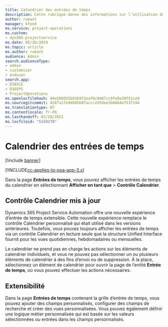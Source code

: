 ```yaml
---
title: Calendrier des entrées de temps
description: Cette rubrique donne des informations sur l’utilisation du calendrier des entrées de temps.
author: rumant
manager: kfend
ms.service: project-operations
ms.custom:
- dyn365-projectservice
ms.date: 05/20/2019
ms.topic: article
ms.author: rumant
audience: Admin
search.audienceType:
- admin
- customizer
- enduser
search.app:
- D365CE
- D365PS
- ProjectOperations
ms.openlocfilehash: 94e580955b83b9f2eaf6c0487cc9fe8a30f51ce0
ms.sourcegitcommit: 418fa1fe9d605b8faccc2d5dee1b04b4e753f194
ms.translationtype: HT
ms.contentlocale: fr-FR
ms.lasthandoff: 02/10/2021
ms.locfileid: "5150170"
---
```

# <a name="time-entry-calendar"></a>Calendrier des entrées de temps

[!include [banner](../includes/psa-now-project-operations.md)]

[!INCLUDE[cc-applies-to-psa-app-3.x](../includes/cc-applies-to-psa-app-3x.md)]

Dans la page **Entrées de temps**, vous pouvez afficher les entrées de temps du calendrier en sélectionnant **Afficher en tant que** \> **Contrôle Calendrier**.

## <a name="updated-calendar-control"></a>Contrôle Calendrier mis à jour

Dynamics 365 Project Service Automation offre une nouvelle expérience d’entrée de temps extensible. Cette nouvelle expérience remplace le contrôle Calendrier personnalisé qui était utilisé dans les versions antérieures. Toutefois, vous pouvez toujours afficher les entrées de temps via un contrôle Calendrier en lecture seule que la structure Unified Interface fournit pour les vues quotidiennes, hebdomadaires ou mensuelles.

Le calendrier ne prend pas en charge les actions sur les éléments de calendrier individuels, et vous ne pouvez pas sélectionner un ou plusieurs éléments de calendrier à des fins d’envoi ou de suppression. À la place, sélectionnez un élément de calendrier pour ouvrir la page de l’entité **Entrée de temps**, où vous pouvez effectuer les actions nécessaires.

## <a name="extensibility"></a>Extensibilité 

Dans la page **Entrées de temps** contenant la grille d’entrée de temps, vous pouvez ajouter des champs personnalisés, configurer des champs de recherche et créer des vues personnalisées. Vous pouvez également définir une logique métier personnalisée qui est basée sur les valeurs sélectionnées ou entrées dans les champs personnalisés.
